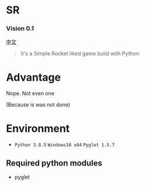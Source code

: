 # SR

### Vision 0.1

[中文](https://github.com/shenjackyuanjie/SR/blob/main/docs/README-cn.md)

> It's a Simple Rocket liked game build with Python

# Advantage

Nope. Not even one

(Because is was not done)

# Environment

- `Python 3.8.5` `Windows10 x64` `Pyglet 1.5.7`

## Required python modules

- pyglet